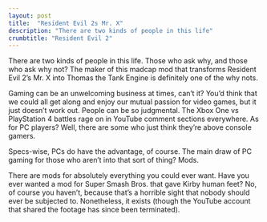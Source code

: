 ```yaml
---
layout: post
title:  "Resident Evil 2s Mr. X"
description: "There are two kinds of people in this life"
crumbtitle: "Resident Evil 2"
---
```

There are two kinds of people in this life. Those who ask why, and those who ask why not? The maker of this madcap mod that transforms Resident Evil 2’s Mr. X into Thomas the Tank Engine is definitely one of the why nots.

Gaming can be an unwelcoming business at times, can’t it? You’d think that we could all get along and enjoy our mutual passion for video games, but it just doesn’t work out. People can be so judgmental. The Xbox One vs PlayStation 4 battles rage on in YouTube comment sections everywhere. As for PC players? Well, there are some who just think they’re above console gamers.

Specs-wise, PCs do have the advantage, of course. The main draw of PC gaming for those who aren’t into that sort of thing? Mods.

There are mods for absolutely everything you could ever want. Have you ever wanted a mod for Super Smash Bros. that gave Kirby human feet? No, of course you haven’t, because that’s a horrible sight that nobody should ever be subjected to. Nonetheless, it exists (though the YouTube account that shared the footage has since been terminated).

